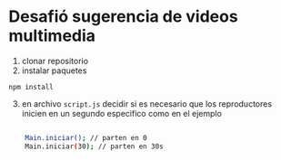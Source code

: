 # Desafió sugerencia de videos multimedia

1. clonar repositorio
2. instalar paquetes
```
npm install
```
3. en archivo `script.js` decidir si es necesario que los reproductores inicien en un segundo especifico como en el ejemplo 

```bash

    Main.iniciar(); // parten en 0
    Main.iniciar(30); // parten en 30s

```